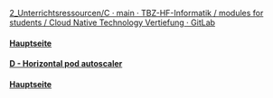 [2_Unterrichtsressourcen/C · main · TBZ-HF-Informatik / modules for students / Cloud Native Technology Vertiefung · GitLab](https://gitlab.com/ch-tbz-hf/Stud/v-cnt/-/tree/main/2_Unterrichtsressourcen/C)
#### [Hauptseite](/README.md)



#### [D - Horizontal pod autoscaler](/aufgaben/D%20-%20Horizontal%20pod%20autoscaler.md)
#### [Hauptseite](/README.md)
